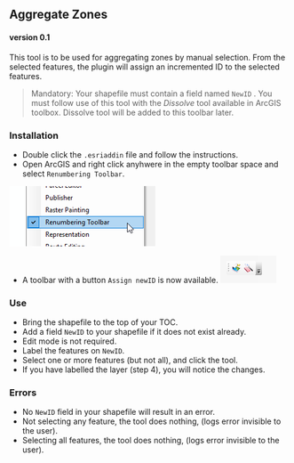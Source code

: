 ## Aggregate Zones
#### __version__ 0.1

This tool is to be used for aggregating zones by manual selection. From the selected features, the plugin will assign an incremented ID to the selected features.


> Mandatory: Your shapefile must contain a field named `NewID` . You must follow use of this tool with the *Dissolve* tool available in ArcGIS toolbox. Dissolve tool will be added to this toolbar later.

### Installation

- Double click the `.esriaddin` file and follow the instructions.
- Open ArcGIS and right click anyhwere in the empty toolbar space and select `Renumbering Toolbar`.  

![Activate Toolbar](activate.png)

- A toolbar with a button `Assign newID` is now available.
![Button](toolbar.png)

### Use

- Bring the shapefile to the top of your TOC.
- Add a field `NewID` to your shapefile if it does not exist already.
- Edit mode is not required.
- Label the features on `NewID`.
- Select one or more features (but not all), and click the tool.
- If you have labelled the layer (step 4), you will notice the changes.

### Errors

- No `NewID` field in your shapefile will result in an error.
- Not selecting any feature, the tool does nothing, (logs error invisible to the user).
- Selecting all features, the tool does nothing, (logs error invisible to the user).

